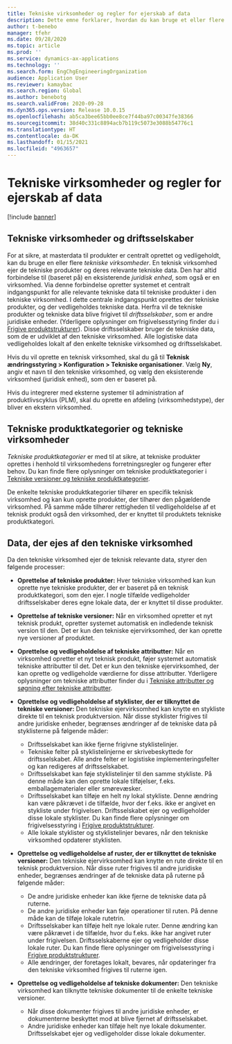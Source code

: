 ```yaml
---
title: Tekniske virksomheder og regler for ejerskab af data
description: Dette emne forklarer, hvordan du kan bruge et eller flere tekniske virksomheder til at sikre, at masterdata til produkter er centralt oprettet og vedligeholdt. En teknisk virksomhed repræsenterer det firma, der ejer tekniske produkter og de relevante tekniske data.
author: t-benebo
manager: tfehr
ms.date: 09/28/2020
ms.topic: article
ms.prod: ''
ms.service: dynamics-ax-applications
ms.technology: ''
ms.search.form: EngChgEngineeringOrganization
audience: Application User
ms.reviewer: kamaybac
ms.search.region: Global
ms.author: benebotg
ms.search.validFrom: 2020-09-28
ms.dyn365.ops.version: Release 10.0.15
ms.openlocfilehash: ab5ca3bee65bb0ee8ce7f44ba97c00347fe38366
ms.sourcegitcommit: 38d40c331c8894acb7b119c5073e3088b54776c1
ms.translationtype: HT
ms.contentlocale: da-DK
ms.lasthandoff: 01/15/2021
ms.locfileid: "4963657"
---
```

# <a name="engineering-companies-and-data-ownership-rules"></a>Tekniske virksomheder og regler for ejerskab af data

[!include [banner](../includes/banner.md)]

## <a name="engineering-companies-and-operational-companies"></a>Tekniske virksomheder og driftsselskaber

For at sikre, at masterdata til produkter er centralt oprettet og vedligeholdt, kan du bruge en eller flere *tekniske virksomheder*. En teknisk virksomhed ejer de tekniske produkter og deres relevante tekniske data. Den har altid forbindelse til (baseret på) en eksisterende *juridisk enhed*, som også er en virksomhed. Via denne forbindelse opretter systemet et centralt indgangspunkt for alle relevante tekniske data til tekniske produkter i den tekniske virksomhed. I dette centrale indgangspunkt oprettes der tekniske produkter, og der vedligeholdes tekniske data. Herfra vil de tekniske produkter og tekniske data blive frigivet til *driftsselskaber*, som er andre juridiske enheder. (Yderligere oplysninger om frigivelsesstyring finder du i [Frigive produktstrukturer](release-product-structure.md)). Disse driftsselskaber bruger de tekniske data, som de er udviklet af den tekniske virksomhed. Alle logistiske data vedligeholdes lokalt af den enkelte tekniske virksomhed og driftsselskabet.

Hvis du vil oprette en teknisk virksomhed, skal du gå til **Teknisk ændringsstyring \> Konfiguration \> Tekniske organisationer**. Vælg **Ny**, angiv et navn til den tekniske virksomhed, og vælg den eksisterende virksomhed (juridisk enhed), som den er baseret på.

Hvis du integrerer med eksterne systemer til administration af produktlivscyklus (PLM), skal du oprette en afdeling (virksomhedstype), der bliver en ekstern virksomhed.

## <a name="engineering-product-categories-and-engineering-companies"></a>Tekniske produktkategorier og tekniske virksomheder

*Tekniske produktkategorier* er med til at sikre, at tekniske produkter oprettes i henhold til virksomhedens forretningsregler og fungerer efter behov. Du kan finde flere oplysninger om tekniske produktkategorier i [Tekniske versioner og tekniske produktkategorier](engineering-versions-product-category.md).

De enkelte tekniske produktkategorier tilhører en specifik teknisk virksomhed og kan kun oprette produkter, der tilhører den pågældende virksomhed. På samme måde tilhører rettigheden til vedligeholdelse af et teknisk produkt også den virksomhed, der er knyttet til produktets tekniske produktkategori.

## <a name="data-that-is-owned-by-the-engineering-company"></a>Data, der ejes af den tekniske virksomhed

Da den tekniske virksomhed ejer de teknisk relevante data, styrer den følgende processer:

- **Oprettelse af tekniske produkter:** Hver tekniske virksomhed kan kun oprette nye tekniske produkter, der er baseret på en teknisk produktkategori, som den ejer. I nogle tilfælde vedligeholder driftsselskaber deres egne lokale data, der er knyttet til disse produkter.
- **Oprettelse af tekniske versioner:** Når en virksomhed opretter et nyt teknisk produkt, opretter systemet automatisk en indledende teknisk version til den. Det er kun den tekniske ejervirksomhed, der kan oprette nye versioner af produktet.
- **Oprettelse og vedligeholdelse af tekniske attributter:** Når en virksomhed opretter et nyt teknisk produkt, føjer systemet automatisk tekniske attributter til det. Det er kun den tekniske ejervirksomhed, der kan oprette og vedligeholde værdierne for disse attributter. Yderligere oplysninger om tekniske attributter finder du i [Tekniske attributter og søgning efter tekniske attributter](engineering-attributes-and-search.md).
- **Oprettelse og vedligeholdelse af styklister, der er tilknyttet de tekniske versioner:** Den tekniske ejervirksomhed kan knytte en stykliste direkte til en teknisk produktversion. Når disse styklister frigives til andre juridiske enheder, begrænses ændringer af de tekniske data på styklisterne på følgende måder:

    - Driftsselskabet kan ikke fjerne frigivne styklistelinjer.
    - Tekniske felter på styklistelinjerne er skrivebeskyttede for driftsselskabet. Alle andre felter er logistiske implementeringsfelter og kan redigeres af driftsselskabet.
    - Driftsselskabet kan føje styklistelinjer til den samme stykliste. På denne måde kan den oprette lokale tilføjelser, f.eks. emballagematerialer eller smørevæsker.
    - Driftsselskabet kan tilføje en helt ny lokal stykliste. Denne ændring kan være påkrævet i de tilfælde, hvor der f.eks. ikke er angivet en stykliste under frigivelsen. Driftsselskabet ejer og vedligeholder disse lokale styklister. Du kan finde flere oplysninger om frigivelsesstyring i [Frigive produktstrukturer](release-product-structure.md).
    - Alle lokale styklister og styklistelinjer bevares, når den tekniske virksomhed opdaterer styklisten.

- **Oprettelse og vedligeholdelse af ruster, der er tilknyttet de tekniske versioner:** Den tekniske ejervirksomhed kan knytte en rute direkte til en teknisk produktversion. Når disse ruter frigives til andre juridiske enheder, begrænses ændringer af de tekniske data på ruterne på følgende måder:

    - De andre juridiske enheder kan ikke fjerne de tekniske data på ruterne.
    - De andre juridiske enheder kan føje operationer til ruten. På denne måde kan de tilføje lokale rutetrin.
    - Driftsselskaber kan tilføje helt nye lokale ruter. Denne ændring kan være påkrævet i de tilfælde, hvor du f.eks. ikke har angivet ruter under frigivelsen. Driftsselskaberne ejer og vedligeholder disse lokale ruter. Du kan finde flere oplysninger om frigivelsesstyring i [Frigive produktstrukturer](release-product-structure.md).
    - Alle ændringer, der foretages lokalt, bevares, når opdateringer fra den tekniske virksomhed frigives til ruterne igen.

- **Oprettelse og vedligeholdelse af tekniske dokumenter:** Den tekniske virksomhed kan tilknytte tekniske dokumenter til de enkelte tekniske versioner.

    - Når disse dokumenter frigives til andre juridiske enheder, er dokumenterne beskyttet mod at blive fjernet af driftsselskabet.
    - Andre juridiske enheder kan tilføje helt nye lokale dokumenter. Driftsselskabet ejer og vedligeholder disse lokale dokumenter.
